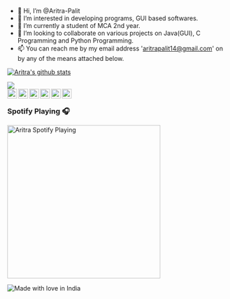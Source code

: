 - 👋 Hi, I’m @Aritra-Palit
- 👀 I’m interested in developing programs, GUI based softwares.
- 🌱 I’m currently a student of MCA 2nd year.
- 💞️ I’m looking to collaborate on various projects on Java(GUI), C Programming and Python Programming.
- 📫 You can reach me by my email address 'aritrapalit14@gmail.com' on by any of the means attached below.

[![Aritra's github stats](https://github-readme-stats.vercel.app/api?username=Aritra-Palit&theme=nightowl)](https://github.com/Aritra-Palit?tab=repositories)

<a href="https://github.com/Aritra-Palit">
 
  <img align="center" src="https://github-readme-stats-teal.vercel.app/api/top-langs/?username=Aritra-Palit&layout=compact&theme=synthwave" />
</a>

<br/>

<a href="https://twitter.com/PalitAritra">
  <img align="left" alt="Aritra's Twitter " width="22px" src="https://img.icons8.com/color/480/000000/twitter--v1.png"/>
</a>
<a href="https://t.me/Major_Mike_Tango">
  <img align="left" alt="Aritra's Telegram" width="22px" src="https://img.icons8.com/color/480/000000/telegram-app--v1.png"/>
</a>
<a href="https://www.instagram.com/abstract_hypertext/">
  <img align="left" alt="Aritra's Instagram" width="22px" src="https://img.icons8.com/cute-clipart/480/000000/instagram-new.png"/>
</a>
<a href="https://www.youtube.com/channel/UCsAeRWHbBLNyxW8mLgWpXlw">
  <img align="left" alt="Aritra's Youtube" width="22px" src="https://img.icons8.com/color/480/000000/youtube-play.png"/>
</a>  
<a href="https://www.facebook.com/aritra.palit.14/">
  <img align="left" alt="Aritra's Facebook" width="22px" src="https://img.icons8.com/color/480/000000/facebook-circled--v5.png" />
</a>
<a href="https://tinder.com/@major_mike_tango">
  <img align="left" alt="Aritra's Tinder" width="22px" src="https://img.icons8.com/color/100/000000/--tinder.png"/>
</a>

<br />



### Spotify Playing 🎧

[<img align="center" src="https://spotify-github-profile.vercel.app/api/view?uid=suqbsnubtndqfz450fh0ned0c&cover_image=true&theme=default" alt="Aritra Spotify Playing" width="350" />](https://open.spotify.com/user/suqbsnubtndqfz450fh0ned0c)


![Made with love in India](https://madewithlove.now.sh/in?heart=true&template=for-the-badge)
